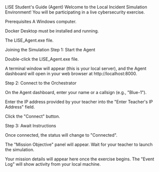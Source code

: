 LISE Student's Guide (Agent)
Welcome to the Local Incident Simulation Environment! You will be participating in a live cybersecurity exercise.

Prerequisites
A Windows computer.

Docker Desktop must be installed and running.

The LISE_Agent.exe file.

Joining the Simulation
Step 1: Start the Agent

Double-click the LISE_Agent.exe file.

A terminal window will appear (this is your local server), and the Agent dashboard will open in your web browser at http://localhost:8000.

Step 2: Connect to the Orchestrator

On the Agent dashboard, enter your name or a callsign (e.g., "Blue-1").

Enter the IP address provided by your teacher into the "Enter Teacher's IP Address" field.

Click the "Connect" button.

Step 3: Await Instructions

Once connected, the status will change to "Connected".

The "Mission Objective" panel will appear. Wait for your teacher to launch the simulation.

Your mission details will appear here once the exercise begins. The "Event Log" will show activity from your local machine.